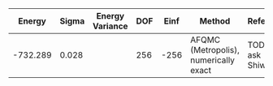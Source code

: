 | Energy   | Sigma | Energy Variance | DOF | Einf | Method                                | Reference |
|----------|-------|-----------------|-----|------|---------------------------------------|-----------|
| -732.289 | 0.028 |                 | 256 | -256 | AFQMC (Metropolis), numerically exact | TODO: ask Shiwei |
